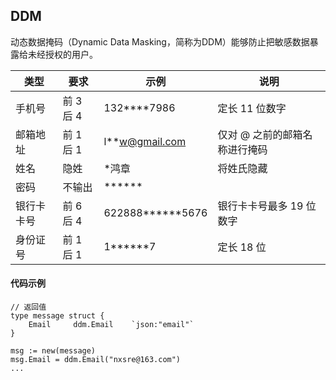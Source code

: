 ## DDM

动态数据掩码（Dynamic Data Masking，简称为DDM）能够防止把敏感数据暴露给未经授权的用户。

| 类型 | 要求 | 示例 | 说明
| ---- | ---- | ---- | ---- 
| 手机号 | 前 3 后 4 | 132****7986 | 定长 11 位数字
| 邮箱地址 | 前 1 后 1 | l**w@gmail.com | 仅对 @ 之前的邮箱名称进行掩码
| 姓名 | 隐姓 | *鸿章 | 将姓氏隐藏
| 密码 | 不输出 | ****** | 
| 银行卡卡号 | 前 6 后 4 | 622888******5676 | 银行卡卡号最多 19 位数字
| 身份证号 | 前 1 后 1 | 1******7 | 定长 18 位

#### 代码示例

```
// 返回值
type message struct {
	Email     ddm.Email    `json:"email"`
}

msg := new(message)
msg.Email = ddm.Email("nxsre@163.com")
...

```
